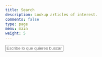 ```yaml
---
title: Search
description: Lookup articles of interest.
comments: false
type: page
menu: main
weight: 5
---
```


<p><input id="search" type="text" placeholder="Escribe lo que quieres buscar"></p>

<ul id="results"></ul>

<script src="https://code.jquery.com/jquery-2.1.3.min.js"></script>
<script src="https://unpkg.com/lunr/lunr.js"></script>
<script src="./../js/search.js"></script>

